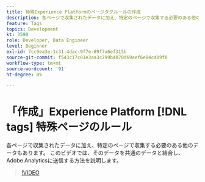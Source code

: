 ```yaml
---
title: 特殊Experience Platformのページタグルールの作成
description: 各ページで収集されたデータに加え、特定のページで収集する必要のある他のデータもあります。 このビデオでは、そのデータを共通のデータと結合し、Adobe Analyticsに送信する方法を説明します。
feature: Tags
topics: Development
kt: 3590
role: Developer, Data Engineer
level: Beginner
exl-id: 7cc9ea3e-1c31-4dac-9f7e-89f7a6ef315b
source-git-commit: f543c17c01e3aa3c799b4870d69aef6e84c409f0
workflow-type: tm+mt
source-wordcount: '91'
ht-degree: 0%

---
```


# 「作成」Experience Platform [!DNL tags] 特殊ページのルール

各ページで収集されたデータに加え、特定のページで収集する必要のある他のデータもあります。 このビデオでは、そのデータを共通のデータと結合し、Adobe Analyticsに送信する方法を説明します。

>[!VIDEO](https://video.tv.adobe.com/v/28770/?quality=12&learn=on)
